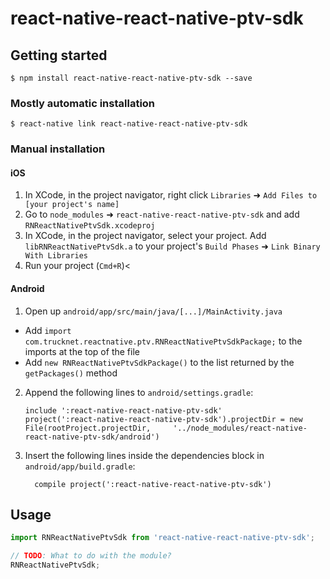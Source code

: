 
# react-native-react-native-ptv-sdk

## Getting started

`$ npm install react-native-react-native-ptv-sdk --save`

### Mostly automatic installation

`$ react-native link react-native-react-native-ptv-sdk`

### Manual installation


#### iOS

1. In XCode, in the project navigator, right click `Libraries` ➜ `Add Files to [your project's name]`
2. Go to `node_modules` ➜ `react-native-react-native-ptv-sdk` and add `RNReactNativePtvSdk.xcodeproj`
3. In XCode, in the project navigator, select your project. Add `libRNReactNativePtvSdk.a` to your project's `Build Phases` ➜ `Link Binary With Libraries`
4. Run your project (`Cmd+R`)<

#### Android

1. Open up `android/app/src/main/java/[...]/MainActivity.java`
  - Add `import com.trucknet.reactnative.ptv.RNReactNativePtvSdkPackage;` to the imports at the top of the file
  - Add `new RNReactNativePtvSdkPackage()` to the list returned by the `getPackages()` method
2. Append the following lines to `android/settings.gradle`:
  	```
  	include ':react-native-react-native-ptv-sdk'
  	project(':react-native-react-native-ptv-sdk').projectDir = new File(rootProject.projectDir, 	'../node_modules/react-native-react-native-ptv-sdk/android')
  	```
3. Insert the following lines inside the dependencies block in `android/app/build.gradle`:
  	```
      compile project(':react-native-react-native-ptv-sdk')
  	```


## Usage
```javascript
import RNReactNativePtvSdk from 'react-native-react-native-ptv-sdk';

// TODO: What to do with the module?
RNReactNativePtvSdk;
```
  
